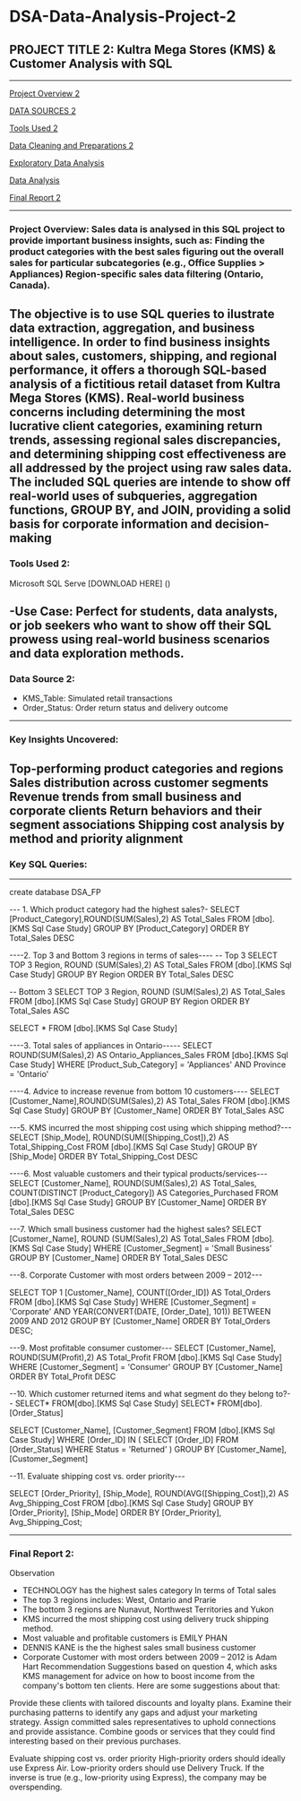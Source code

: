 # DSA-Data-Analysis-Project-2
##  PROJECT TITLE 2: Kultra Mega Stores (KMS) & Customer Analysis with SQL
---
[Project Overview 2](#project-overview)

[DATA SOURCES 2](#data-sources)

[Tools Used 2](#tools-used)

[Data Cleaning and Preparations 2](data-cleaning-and-preparations)

[Exploratory Data Analysis](#exploratory-data-analysis)

[Data Analysis](#data-analysis)

[Final Report 2](#final-report)

---
### Project Overview: Sales data is analysed in this SQL project to provide important business insights, such as: Finding the product categories with the best sales figuring out the overall sales for particular subcategories (e.g., Office Supplies > Appliances) Region-specific sales data filtering (Ontario, Canada).
The objective is to use SQL queries to ilustrate data extraction, aggregation, and business intelligence. In order to find business insights about sales, customers, shipping, and regional performance, it offers a thorough SQL-based analysis of a fictitious retail dataset from Kultra Mega Stores (KMS). Real-world business concerns including determining the most lucrative client categories, examining return trends, assessing regional sales discrepancies, and determining shipping cost effectiveness are all addressed by the project using raw sales data. The included SQL queries are intende to show off real-world uses of subqueries, aggregation functions, GROUP BY, and JOIN, providing a solid basis for corporate information and decision-making
---
### Tools Used 2:
Microsoft SQL Serve 
[DOWNLOAD HERE] ()

-Use Case: Perfect for students, data analysts, or job seekers who want to show off their SQL prowess using real-world business scenarios and data exploration methods.
---
### Data Source 2:
- KMS_Table: Simulated retail transactions
- Order_Status: Order return status and delivery outcome
---
### Key Insights Uncovered:
Top-performing product categories and regions
Sales distribution across customer segments
Revenue trends from small business and corporate clients
Return behaviors and their segment associations
Shipping cost analysis by method and priority alignment
---
### Key SQL Queries:
---
create database DSA_FP

--- 1. Which product category had the highest sales?-
SELECT [Product_Category],ROUND(SUM(Sales),2) AS Total_Sales
FROM [dbo].[KMS Sql Case Study]
GROUP BY [Product_Category]
ORDER BY Total_Sales DESC

----2. Top 3 and Bottom 3 regions in terms of sales----
-- Top 3
SELECT TOP 3 Region, ROUND (SUM(Sales),2) AS Total_Sales
FROM [dbo].[KMS Sql Case Study]
GROUP BY Region
ORDER BY Total_Sales DESC


-- Bottom 3
SELECT TOP 3 Region, ROUND (SUM(Sales),2) AS Total_Sales
FROM [dbo].[KMS Sql Case Study]
GROUP BY Region
ORDER BY Total_Sales ASC


SELECT * FROM [dbo].[KMS Sql Case Study]

----3. Total sales of appliances in Ontario-----
SELECT ROUND(SUM(Sales),2) AS Ontario_Appliances_Sales
FROM [dbo].[KMS Sql Case Study]
WHERE [Product_Sub_Category] = 'Appliances' AND Province = 'Ontario'

----4. Advice to increase revenue from bottom 10 customers----
SELECT [Customer_Name],ROUND(SUM(Sales),2) AS Total_Sales
FROM [dbo].[KMS Sql Case Study]
GROUP BY [Customer_Name]
ORDER BY Total_Sales ASC


---5. KMS incurred the most shipping cost using which shipping method?---
SELECT [Ship_Mode], ROUND(SUM([Shipping_Cost]),2) AS Total_Shipping_Cost
FROM [dbo].[KMS Sql Case Study]
GROUP BY [Ship_Mode]
ORDER BY Total_Shipping_Cost DESC


----6. Most valuable customers and their typical products/services---
SELECT [Customer_Name], ROUND(SUM(Sales),2) AS Total_Sales, 
       COUNT(DISTINCT [Product_Category]) AS Categories_Purchased
FROM [dbo].[KMS Sql Case Study]
GROUP BY [Customer_Name]
ORDER BY Total_Sales DESC


---7. Which small business customer had the highest sales?
SELECT [Customer_Name], ROUND (SUM(Sales),2) AS Total_Sales
FROM [dbo].[KMS Sql Case Study]
WHERE [Customer_Segment] = 'Small Business'
GROUP BY [Customer_Name]
ORDER BY Total_Sales DESC


---8. Corporate Customer with most orders between 2009 – 2012---

SELECT TOP 1 [Customer_Name], COUNT([Order_ID]) AS Total_Orders
FROM [dbo].[KMS Sql Case Study]
WHERE [Customer_Segment] = 'Corporate'
  AND YEAR(CONVERT(DATE, [Order_Date], 101)) BETWEEN 2009 AND 2012
GROUP BY [Customer_Name]
ORDER BY Total_Orders DESC;


---9. Most profitable consumer customer---
SELECT [Customer_Name], ROUND(SUM(Profit),2) AS Total_Profit
FROM [dbo].[KMS Sql Case Study]
WHERE [Customer_Segment] = 'Consumer'
GROUP BY [Customer_Name]
ORDER BY Total_Profit DESC


--10. Which customer returned items and what segment do they belong to?--
SELECT* FROM[dbo].[KMS Sql Case Study]
SELECT* FROM[dbo].[Order_Status]

SELECT [Customer_Name], [Customer_Segment]
FROM [dbo].[KMS Sql Case Study]
WHERE [Order_ID] IN (
  SELECT [Order_ID] FROM [Order_Status] WHERE Status = 'Returned'
)
GROUP BY [Customer_Name], [Customer_Segment]


--11. Evaluate shipping cost vs. order priority---

SELECT [Order_Priority], [Ship_Mode], ROUND(AVG([Shipping_Cost]),2) AS Avg_Shipping_Cost
FROM [dbo].[KMS Sql Case Study]
GROUP BY [Order_Priority], [Ship_Mode]
ORDER BY [Order_Priority], Avg_Shipping_Cost;

---
### Final Report 2:
Observation
- TECHNOLOGY has the highest sales category
In terms of Total sales
- The top 3 regions includes: West, Ontario and Prarie
- The bottom 3 regions are Nunavut, Northwest Territories and Yukon
- KMS incurred the most shipping cost using delivery truck shipping method.
- Most valuable and profitable customers is EMILY PHAN
-  DENNIS KANE is the the highest sales small business customer
-  Corporate Customer with most orders between 2009 – 2012 is Adam Hart
Recommendation
Suggestions based on question 4, which asks KMS management for advice on how to boost income from the company's bottom ten clients. Here are some suggestions about that:

Provide these clients with tailored discounts and loyalty plans.
Examine their purchasing patterns to identify any gaps and adjust your marketing strategy.
Assign committed sales representatives to uphold connections and provide assistance.
Combine goods or services that they could find interesting based on their previous purchases.

Evaluate shipping cost vs. order priority
High-priority orders should ideally use Express Air.
Low-priority orders should use Delivery Truck. 
If the inverse is true (e.g., low-priority using Express), the company may be overspending.
